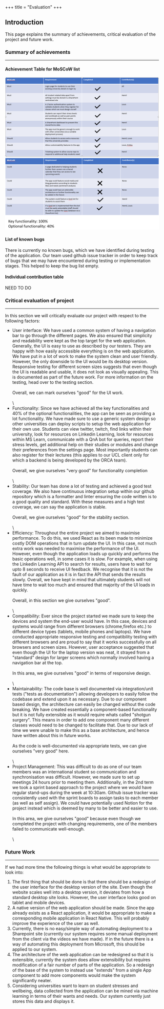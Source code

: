 +++
title = "Evaluation"
+++

## Introduction

This page explains the summary of achievements, critical evaluation of the project and future work.

### Summary of achievements
---
#### Achievement Table for MoSCoW list
![MoSCoW List](./m.png)
![MoSCoW List2](./m2.png)

#### List of known bugs

There is currently no known bugs, which we have identified during testing of the application. Our team used github issue tracker in order to keep track of bugs that we may have encountered
during testing or implementation stages. This helped to keep the bug list empty.

#### Individual contribution table
NEED TO DO


### Critical evaluation of project
---
In this section we will critically evaluate our project with respect to the following factors:
- User interface: We have used a common system of having a navigation bar to go through the different pages. We also ensured that simplicity and readability were kept as the top target for the web application. Generally, the UI is easy to use as described by our testers. They are happy with how easily accessible everything is on the web application. We have put in a lot of work to make the system clean and user friendly. However, the only downside to the UI would be its desktop version. Responsive testing for different screen sizes suggests that even though the UI is readable and usable, it does not look as visually appealing. This is documented as part of the future work. For more information on the testing, head over to the testing section.
\
\
Overall, we can mark ourselves "good" for the UI work.
\
\
\
- Functionality: Since we have achieved all the key functionalities and 40% of the optional functionalities, the app can be seen as providing a lot functionality. We have made sure to use a generic system design so other universities can deploy scripts to setup the web application for their own use. Students can view twitter, twitch, find links within their university, look for resources on Linkedin Learning, look for resources within MS Learn, communicate with a QnA bot for queries, report their stress levels, get additional help on their studies or modules and change their preferences from the settings page. Most importantly students can also register for their lectures (this applies to our UCL client only for which a backend is being developed by the ORCA team).
\
\
Overall, we give ourselves "very good" for functionality completion
\
\
\
- Stability: Our team has done a lot of testing and achieved a good test coverage. We also have continuous integration setup within our github repository which is a formatter and linter ensuring the code written is to a good quality and standard. With these measures and a high test coverage, we can say the application is stable.
\
\
Overall, we give ourselves "good" for the stability section.
\
\
\
- Efficiency: Throughout the entire project we aimed to maximise performance. To do this, we used React as its been made to minimize costly DOM operations that in turn update the UI. In this case, not much extra work was needed to maximise the performance of the UI. However, even though the application loads up quickly and performs the basic operations well, in some cases it is slow. For example, when using the Linkedin Learning API to search for results, users have to wait for upto 8 seconds to receive UI feedback. We recognise that it is not the fault of our application as it is in fact the API that sends the results slowly. Overall, we have kept in mind that ultimately students will not have time to wait too much and ensured that majority of the UI loads in quickly.
\
\
Overall, in this section we give ourselves "good".
\
\
\
- Compatibility: Ever since the project started we made sure to keep the devices and system the end-user would have. In this case, devices and systems would range from different browsers (chrome,firefox etc.) to different device types (tablets, mobile phones and laptops). We have conducted appropriate responsive testing and compatibility testing with different browsers and are proud to say that it works successfully on all browsers and screen sizes. However, user acceptance suggested that even though the UI for the laptop version was neat, it strayed from a "standard" design for larger screens which normally involved having a navigation bar at the top.
\
\
In this area, we give ourselves "good" in terms of responsive design.
\
\
\
- Maintainability: The code base is well documented via integration/unit tests ("tests as documentation") allowing developers to easily follow the codebase and extend upon it as necessary. Due to our component based design, the architecture can easily be changed without the code breaking. We have created essentially a component-based functionality but it is not fully extensible as it would require whats called "shotgun surgery". This means in order to add one component many different classes would need to be changed to facilitate that. Due to our lack of time we were unable to make this as a base architecture, and hence have written about this in future works.
\
\
As the code is well-documented via appropriate tests, we can give ourselves "very good" here.
\
\
\
- Project Management: This was difficult to do as one of our team members was an international student so communication and synchronisation was difficult. However, we made sure to set up meetings 24 hours prior to meeting them. Additionally, in the 2nd term we took a sprint based approach to the project where we would have regular stand-ups during the week at 10:30am. Github issue tracker was consistently used with the sprint boards to assign tasks to each member (as well as self assign). We could have potentially used Notion for the project instead which is deemed by many to be better and easier to use.
\
\
In this area, we give ourselves "good" because even though we completed the project with changing requirements, one of the members failed to communicate well-enough.
\
\
\
### Future Work
---

If we had more time the following things is what would be appropriate to look into:
1. The first thing that should be done is that there should be a redesign of the user interface for the desktop version of the site. Even though the website scales well into a desktop version,
it deviates from how a standard desktop site looks. However, the user interface looks good on tablet and mobile devices.
2. A native version of the web application should be made. Since the app already exists as a React application, it would be appropriate to make a corresponding mobile application in React Native. This will probably improve the experience of the user as well.
3. Currently, there is no easy/simple way of automating deployment to a Sharepoint site (currently our system requires some manual deployment from the client via the videos we have made). If in the future there is a way of automating this deployment from Microsoft, this should be applied to our system. 
4. The architecture of the web application can be redesigned so that it is extensible, currently the system does allow extensibility but requires modification of a fair number of parts of the application. So a redesign of the base of the system to instead use "extends" from a single App component to add more components would make the system significantly neater.
5. Considering universities want to learn on student stresses and wellbeing, data collected from the application can be mined via machine learning in terms of their wants and needs. Our system currently just stores this data and displays it.